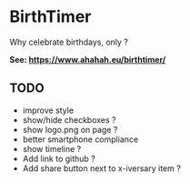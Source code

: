 # BirthTimer

Why celebrate birthdays, only ?

**See: https://www.ahahah.eu/birthtimer/**

## TODO

- improve style
- show/hide checkboxes ?
- show logo.png on page ?
- better smartphone compliance
- show timeline ?
- Add link to github ?
- Add share button next to x-iversary item ?

